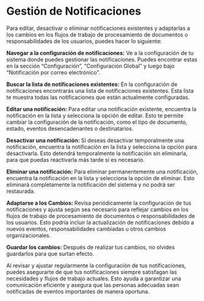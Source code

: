 # Gestión de Notificaciones

Para editar, desactivar o eliminar notificaciones existentes y adaptarlas a los cambios en los flujos de trabajo de procesamiento de documentos o responsabilidades de los usuarios, puedes hacer lo siguiente:

**Navegar a la configuración de notificaciones:** Ve a la configuración de tu sistema donde puedes gestionar las notificaciones. Puedes encontrar estas en la sección “Configuración”, “Configuración Global” y luego bajo “Notificación por correo electrónico”.

**Buscar la lista de notificaciones existentes:** En la configuración de notificaciones encontrarás una lista de notificaciones existentes. Esta lista te muestra todas las notificaciones que están actualmente configuradas.

**Editar una notificación:** Para editar una notificación existente, encuentra la notificación en la lista y selecciona la opción de editar. Esto te permite cambiar la configuración de la notificación, como el tipo de documento, estado, eventos desencadenantes o destinatarios.

**Desactivar una notificación:** Si deseas desactivar temporalmente una notificación, encuentra la notificación en la lista y selecciona la opción para desactivarla. Esto detendrá temporalmente la notificación sin eliminarla, para que puedas reactivarla más tarde si es necesario.

**Eliminar una notificación:** Para eliminar permanentemente una notificación, encuentra la notificación en la lista y selecciona la opción de eliminar. Esto eliminará completamente la notificación del sistema y no podrá ser restaurada.

**Adaptarse a los Cambios:** Revisa periódicamente la configuración de tus notificaciones y ajusta según sea necesario para reflejar cambios en los flujos de trabajo de procesamiento de documentos o responsabilidades de los usuarios. Esto podría incluir la actualización de notificaciones debido a nuevos eventos, responsabilidades cambiadas u otros cambios organizacionales.

**Guardar los cambios:** Después de realizar tus cambios, no olvides guardarlos para que surtan efecto.

Al revisar y ajustar regularmente la configuración de tus notificaciones, puedes asegurarte de que tus notificaciones siempre satisfagan las necesidades y flujos de trabajo actuales. Esto ayuda a garantizar una comunicación eficiente y asegura que las personas adecuadas sean notificadas de eventos importantes de manera oportuna.

